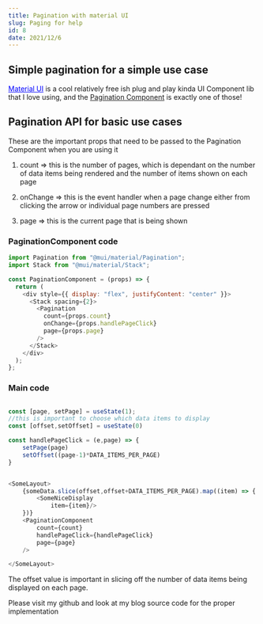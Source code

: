 ```yaml
---
title: Pagination with material UI
slug: Paging for help
id: 8
date: 2021/12/6
---
```


## Simple pagination for a simple use case

<a href="https://mui.com/getting-started/installation" style="color:blue">Material UI</a> is a cool relatively free ish plug and play kinda UI Component lib that I love using, and the <a href="https://mui.com/api/pagination/">Pagination Component</a> is exactly one of those!



## Pagination API for basic use cases

These are the important props that need to be passed to the Pagination Component when you are using it

1. count => this is the number of pages, which is dependant on the number of data items being rendered and the number of items shown on each page

2. onChange => this is the event handler when a page change either from clicking the arrow or individual page numbers are pressed

3. page => this is the current page that is being shown

### PaginationComponent code

```js
import Pagination from "@mui/material/Pagination";
import Stack from "@mui/material/Stack";

const PaginationComponent = (props) => {
  return (
    <div style={{ display: "flex", justifyContent: "center" }}>
      <Stack spacing={2}>
        <Pagination
          count={props.count}
          onChange={props.handlePageClick}
          page={props.page}
        />
      </Stack>
    </div>
  );
};
```

### Main code

```js

const [page, setPage] = useState(1);
//this is important to choose which data items to display 
const [offset,setOffset] = useState(0)

const handlePageClick = (e,page) => {
    setPage(page)
    setOffset((page-1)*DATA_ITEMS_PER_PAGE)
}


<SomeLayout>
    {someData.slice(offset,offset+DATA_ITEMS_PER_PAGE).map((item) => {
        <SomeNiceDisplay 
            item={item}/>
    })}
    <PaginationComponent
        count={count}
        handlePageClick={handlePageClick}
        page={page}
    />

</SomeLayout>


```

The offset value is important in slicing off the number of data items being displayed on each page.

Please visit my github and look at my blog source code for the proper implementation



